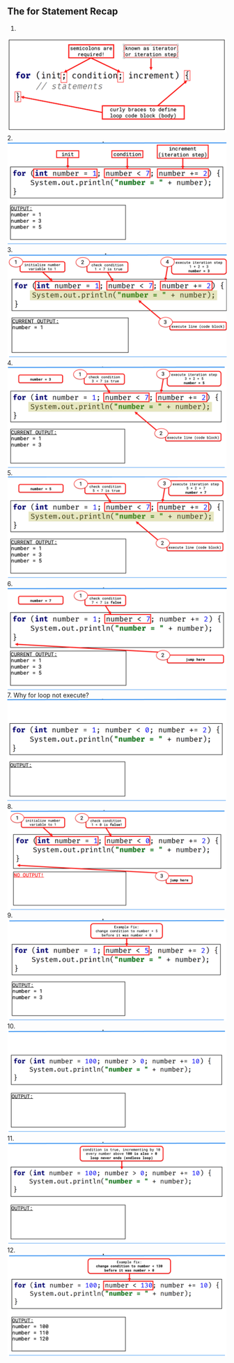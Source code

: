 ## The for Statement Recap

1. 
![recap_1.png](recap_1.png)
2. 
![recap_2.png](recap_2.png)
3.
![recap_3.png](recap_3.png)
4.
![recap_4.png](recap_4.png)
5.
![recap_5.png](recap_5.png)
6.
![recap_6.png](recap_6.png)
7. Why for loop not execute?
![recap_7.png](recap_7.png)
8.
![recap_8.png](recap_8.png)
9.
![recap_9.png](recap_9.png)
10.
![recap_10.png](recap_10.png)
11.
![recap_11.png](recap_11.png)
12.
![recap_12.png](recap_12.png)